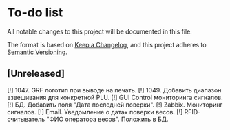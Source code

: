 # To-do list

All notable changes to this project will be documented in this file.

The format is based on [Keep a Changelog](https://keepachangelog.com/en/1.0.0/),
and this project adheres to [Semantic Versioning](https://semver.org/spec/v2.0.0.html).

## [Unreleased]
[!] 1047. GRF логотип при выводе на печать.
[!] 1049. Добавить диапазон взвешивания для конкретной PLU.
[!] GUI Control мониторинга сигналов.
[!] БД. Добавить поля "Дата последней поверки".
[!] Zabbix. Мониторинг сигналов.
[!] Email. Уведомление о датах поверки весов.
[!] RFID-считыватель "ФИО оператора весов". Положить в БД.
